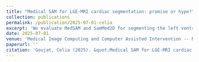 ```yaml
---
title: "Medical SAM for LGE-MRI cardiac segmentation: promise or hype?"
collection: publications
permalink: /publication/2025-07-01-celia
excerpt: 'We evaluate MedSAM and SamMed2D for segmenting the left ventricle and myocardium in LGE MR images from a private dataset comprising 135 patients.'
date: 2025-07-01
venue: 'Medical Image Computing and Computer Assisted Intervention -- MICCAI'
paperurl: ''
citation: 'Goujat, Celia (2025). &quot;Medical SAM for LGE-MRI cardiac segmentation: promise or hype?&quot; <i>Medical Image Computing and Computer Assisted Intervention -- MICCAI</i>.'
---
```


